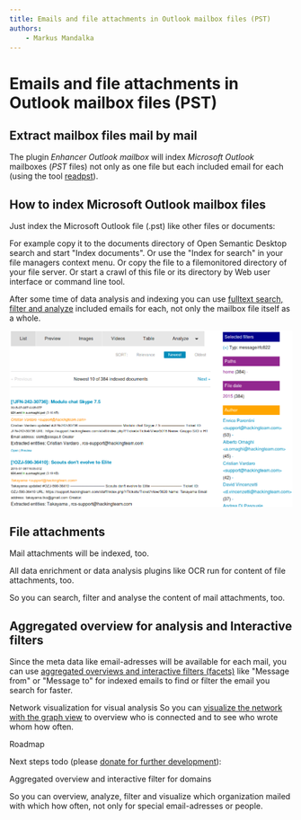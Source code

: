 ```yaml
---
title: Emails and file attachments in Outlook mailbox files (PST)
authors:
    - Markus Mandalka
---
```


# Emails and file attachments in Outlook mailbox files (PST)


## Extract mailbox files mail by mail


The plugin *Enhancer Outlook mailbox* will index *Microsoft Outlook* mailboxes (*PST* files) not only as one file but each included email for each (using the tool [readpst](https://packages.debian.org/jessie/pst-utils)).

## How to index Microsoft Outlook mailbox files



Just index the Microsoft Outlook file (.pst) like other files or documents:

For example copy it to the documents directory of Open Semantic Desktop search and start "Index documents".
Or use the "Index for search" in your file managers context menu.
Or copy the file to a filemonitored directory of your file server.
Or start a crawl of this file or its directory by Web user interface or command line tool.

After some time of data analysis and indexing you can use [fulltext search, filter and analyze](../../search) included emails for each, not only the mailbox file itself as a whole.


![](../../../screenshots/search_email.png)

## File attachments



Mail attachments will be indexed, too.

All data enrichment or data analysis plugins like OCR run for content of file attachments, too.

So you can search, filter and analyse the content of mail attachments, too.


## Aggregated overview for analysis and Interactive filters




Since the meta data like email-adresses will be available for each mail, you can use [aggregated overviews and interactive filters (facets)](../../search#faceted_search) like "Message from" or "Message to" for indexed emails to find or filter the email you search for faster.




Network visualization for visual analysis
So you can [visualize the network with the graph view](../../analyze/graph) to overview who is connected and to see who wrote whom how often.




Roadmap

Next steps todo (please [donate for further development](../../../donate)):

Aggregated overview and interactive filter for domains

So you can overview, analyze, filter and visualize which organization mailed with which how often, not only for special email-adresses or people.

